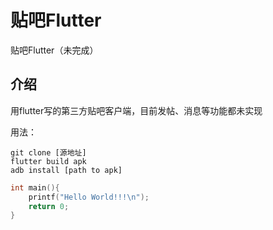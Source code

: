 # 贴吧Flutter

贴吧Flutter（未完成）

## 介绍

用flutter写的第三方贴吧客户端，目前发帖、消息等功能都未实现

用法：
```shell
git clone [源地址]
flutter build apk
adb install [path to apk]
```

```c
int main(){
    printf("Hello World!!!\n");
    return 0;
}
```